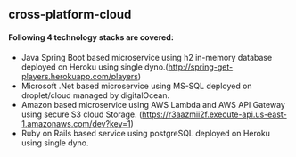 ## cross-platform-cloud

#### Following 4 technology stacks are covered:
* Java Spring Boot based microservice using h2 in-memory database deployed on Heroku using single dyno.(http://spring-get-players.herokuapp.com/players)
* Microsoft .Net based microservice using MS-SQL deployed on droplet/cloud managed by digitalOcean.
* Amazon based microservice using AWS Lambda and AWS API Gateway using secure S3 cloud Storage. (https://r3aazmii2f.execute-api.us-east-1.amazonaws.com/dev?key=1)
* Ruby on Rails based service using postgreSQL deployed on Heroku using single dyno.

